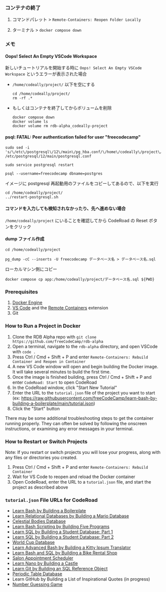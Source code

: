### コンテナの終了

1. コマンドパレット > `Remote-Containers: Reopen Folder Locally`

2. ターミナル > `docker compose down`

### メモ

#### Oops! Select An Empty VSCode Workspace

新しいチュートリアルを開始する時に `Oops! Select An Empty VSCode Workspace` というエラーが表示された場合

- `/home/codeally/project/` 以下を空にする

  ```
  cd /home/codeally/project/
  rm -rf .*
  ```

- もしくはコンテナを終了してからボリュームを削除
  ```
  docker compose down
  docker volume ls
  docker volume rm rdb-alpha_codeally-project
  ```

#### psql: FATAL: Peer authentication failed for user "freecodecamp"

```
sudo sed -i 's/\/etc\/postgresql\/12\/main\/pg_hba.conf/\/home\/codeally\/project\/.freeCodeCamp\/pg_hba.conf/' /etc/postgresql/12/main/postgresql.conf

sudo service postgresql restart

psql --username=freecodecamp dbname=postgres
```

イメージに postgresql 再起動用のファイルをコピーしてあるので、以下を実行

```
cd /home/codeally/project/
../restart-postgresql.sh
```

#### コマンドを入力しても検知されなかったり、先へ進めない場合

`/home/codeally/project` にいることを確認してから CodeRoad の Reset ボタンをクリック

#### dump ファイル作成

```
cd /home/codeally/project

pg_dump -cC --inserts -U freecodecamp データベース名 > データベース名.sql
```

ローカルマシン側にコピー

```
docker compose cp app:/home/codeally/project/データベース名.sql ${PWD}
```

### Prerequisites

1. [Docker Engine](https://docs.docker.com/engine/)
1. [VS Code](https://code.visualstudio.com/download) and the [Remote Containers](https://marketplace.visualstudio.com/items?itemName=ms-vscode-remote.remote-containers) extension
1. Git

### How to Run a Project in Docker

1. Clone the RDB Alpha repo with `git clone https://github.com/freeCodeCamp/rdb-alpha`
1. Open a terminal, navigate to the `rdb-alpha` directory, and open VSCode with `code .`
1. Press Ctrl / Cmd + Shift + P and enter `Remote-Containers: Rebuild Container and Reopen in Container`
1. A new VS Code window will open and begin building the Docker image. It will take several minutes to build the first time.
1. Once the image is finished building, press Ctrl / Cmd + Shift + P and enter `CodeRoad: Start` to open CodeRoad
1. In the CodeRoad window, click "Start New Tutorial"
1. Enter the URL to the `tutorial.json` file of the project you want to start (ex: https://raw.githubusercontent.com/freeCodeCamp/learn-bash-by-building-a-boilerplate/main/tutorial.json)
1. Click the "Start" button

There may be some additional troubleshooting steps to get the container running properly. They can often be solved by following the onscreen instructions, or examining any error messages in your terminal.

### How to Restart or Switch Projects

Note: If you restart or switch projects you will lose your progress, along with any files or directories you created.

1. Press Ctrl / Cmd + Shift + P and enter `Remote-Containers: Rebuild Container`
1. Wait for VS Code to reopen and reload the Docker container
1. Open CodeRoad, enter the URL to a `tutorial.json` file, and start the project as described above

### `tutorial.json` File URLs for CodeRoad

- [Learn Bash by Building a Boilerplate](https://raw.githubusercontent.com/freeCodeCamp/learn-bash-by-building-a-boilerplate/main/tutorial.json)
- [Learn Relational Databases by Building a Mario Database](https://raw.githubusercontent.com/freeCodeCamp/learn-relational-databases-by-building-a-mario-database/main/tutorial.json)
- [Celestial Bodies Database](https://raw.githubusercontent.com/freeCodeCamp/learn-celestial-bodies-database/main/tutorial.json)
- [Learn Bash Scripting by Building Five Programs](https://raw.githubusercontent.com/freeCodeCamp/learn-bash-scripting-by-building-five-programs/main/tutorial.json)
- [Learn SQL by Building a Student Database: Part 1](https://raw.githubusercontent.com/freeCodeCamp/learn-sql-by-building-a-student-database-part-1/main/tutorial.json)
- [Learn SQL by Building a Student Database: Part 2](https://raw.githubusercontent.com/freeCodeCamp/learn-sql-by-building-a-student-database-part-2/main/tutorial.json)
- [World Cup Database](https://raw.githubusercontent.com/freeCodeCamp/learn-world-cup-database/main/tutorial.json)
- [Learn Advanced Bash by Building a Kitty Ipsum Translator](https://raw.githubusercontent.com/freeCodeCamp/learn-advanced-bash-by-building-a-kitty-ipsum-translator/main/tutorial.json)
- [Learn Bash and SQL by Building a Bike Rental Shop](https://raw.githubusercontent.com/freeCodeCamp/learn-bash-and-sql-by-building-a-bike-rental-shop/main/tutorial.json)
- [Salon Appointment Scheduler](https://raw.githubusercontent.com/freeCodeCamp/learn-salon-appointment-scheduler/main/tutorial.json)
- [Learn Nano by Building a Castle](https://raw.githubusercontent.com/freeCodeCamp/learn-nano-by-building-a-castle/main/tutorial.json)
- [Learn Git by Building an SQL Reference Object](https://raw.githubusercontent.com/freeCodeCamp/learn-git-by-building-an-sql-reference-object/main/tutorial.json)
- [Periodic Table Database](https://raw.githubusercontent.com/freeCodeCamp/learn-periodic-table-database/main/tutorial.json)
- Learn GitHub by Building a List of Inspirational Quotes (in progress)
- [Number Guessing Game](https://raw.githubusercontent.com/freeCodeCamp/learn-number-guessing-game/main/tutorial.json)
